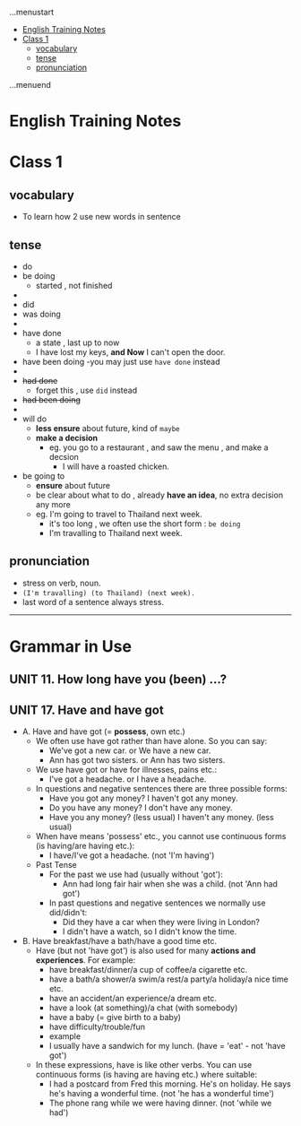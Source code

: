 ...menustart

 - [English Training Notes](#39ca9f60877d5329f8821fd7af3e5a8c)
 - [Class 1](#e43c4a6cb52ad623673f8e77a5b10104)
     - [vocabulary](#09f06963f502addfeab2a7c87f38802e)
     - [tense](#51da34ead8ca9d50a1216c0dfe4351b0)
     - [pronunciation](#3160ecdb9aec1c3aab204f9739eab7cc)

...menuend


<h2 id="39ca9f60877d5329f8821fd7af3e5a8c"></h2>

# English Training Notes

<h2 id="e43c4a6cb52ad623673f8e77a5b10104"></h2>

# Class 1

<h2 id="09f06963f502addfeab2a7c87f38802e"></h2>

## vocabulary

 - To learn how 2 use new words in sentence

<h2 id="51da34ead8ca9d50a1216c0dfe4351b0"></h2>

## tense

 - do
 - be doing 
    - started , not finished
 - 
 - did
 - was doing 
 - 
 - have done
    - a state , last up to now
    - I have lost my keys, **and Now** I can't open the door.
 - have been doing 
    -you may just use `have done` instead
 - 
 - ~~had done~~
    - forget this , use `did` instead
 - ~~had been doing~~
 - 
 - will do
    - **less ensure** about future, kind of `maybe`
    - **make a decision**
        - eg. you go to a restaurant , and saw the menu , and make a decsion
            - I will have a roasted chicken.
 - be going to
    - **ensure** about future
    - be clear about what to do , already **have an idea**, no extra decision any more
    - eg. I'm going to travel to Thailand next week.
        - it's too long , we often use the short form : `be doing`
        - I'm travalling to Thailand next week.
        
<h2 id="3160ecdb9aec1c3aab204f9739eab7cc"></h2>

## pronunciation 

 - stress on verb, noun.
 - `(I'm travalling) (to Thailand) (next week).`
 - last word of a sentence always stress.

--- 

# Grammar in Use

## UNIT 11. How long have you (been) ...?

## UNIT 17. Have and have got

 - A. Have and have got (= **possess**, own etc.)
    - We often use have got rather than have alone. So you can say:
        - We've got a new car. or We have a new car.
        - Ann has got two sisters. or Ann has two sisters.
    - We use have got or have for illnesses, pains etc.:
        - I've got a headache. or I have a headache.
    - In questions and negative sentences there are three possible forms:
        - Have you got any money? I haven't got any money.
        - Do you have any money? I don't have any money.
        - Have you any money? (less usual) I haven't any money. (less usual)
    - When have means 'possess' etc., you cannot use continuous forms (is having/are having etc.):
        - I have/I've got a headache. (not 'I'm having')
    - Past Tense
        - For the past we use had (usually without 'got'):
            - Ann had long fair hair when she was a child. (not 'Ann had got')
        - In past questions and negative sentences we normally use did/didn't:
            - Did they have a car when they were living in London?
            - I didn't have a watch, so I didn't know the time.
 - B. Have breakfast/have a bath/have a good time etc.
    - Have (but not 'have got') is also used for many **actions and experiences**. For example:
        - have breakfast/dinner/a cup of coffee/a cigarette etc.
        - have a bath/a shower/a swim/a rest/a party/a holiday/a nice time etc.
        - have an accident/an experience/a dream etc.
        - have a look (at something)/a chat (with somebody)
        - have a baby (= give birth to a baby)
        - have difficulty/trouble/fun
        - example
        - I usually have a sandwich for my lunch. (have = 'eat' - not 'have got')
    - In these expressions, have is like other verbs. You can use continuous forms (is having are having etc.) where suitable:
        - I had a postcard from Fred this morning. He's on holiday. He says he's having a wonderful time. (not 'he has a wonderful time')
        - The phone rang while we were having dinner. (not 'while we had')

## 




